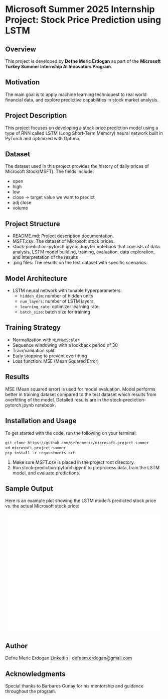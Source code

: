 # Microsoft Summer 2025 Internship Project: Stock Price Prediction using LSTM

## Overview
This project is developed by **Defne Meric Erdogan** as part of the **Microsoft Turkey Summer Internship AI Innovators Program**.

## Motivation
The main goal is to apply machine learning techniquest to real world financial data, and explore predictive capabilities in stock market analysis.

## Project Description
This project focuses on developing a stock price prediction model using a type of RNN called LSTM (Long Short-Term Memory) neural network built in PyTorch and optimized with Optuna.

## Dataset
The dataset used in this project provides the history of daily prices of Microsoft Stock(MSFT). The fields include:
- open
- high
- low
- close -> target value we want to predict
- adj close
- volume

## Project Structure
- README.md: Project description documentation.
- MSFT.csv: The dataset of Microsoft stock prices.
- stock-prediction-pytorch.ipynb: Jupyter notebook that consists of data analysis, LSTM model building, training, evaluation, data exploration, and interpretation of the results
- .png files: The results on the test dataset with specific scenarios.

## Model Architecture

- LSTM neural network with tunable hyperparameters:
  - `hidden_dim`: number of hidden units
  - `num_layers`: number of LSTM layers
  - `learning_rate`: optimizer learning rate
  - `batch_size`: batch size for training

## Training Strategy
- Normalization with `MinMaxScaler`
- Sequence windowing with a lookback period of 30
- Train/validation split
- Early stopping to prevent overfitting
- Loss function: MSE (Mean Squared Error)

## Results
MSE (Mean squared error) is used for model evaluation. Model performs better in training dataset compared to the test dataset which results from overfitting of the model. Detailed results are in the stock-prediction-pytorch.jpynb notebook.

## Installation and Usage
To get started with the code, run the following on your terminal:
~~~
git clone https://github.com/defnemeric/microsoft-project-summer
cd microsoft-project-summer
pip install -r requirements.txt
~~~
1) Make sure MSFT.csv is placed in the project root directory.
2) Run stock-prediction-pytorch.ipynb to preprocess data, train the LSTM model, and evaluate predictions.

## Sample Output
Here is an example plot showing the LSTM model’s predicted stock price vs. the actual Microsoft stock price:

![LSTM Prediction](images/lstm_prediction.png)

## Author
Defne Meric Erdogan [LinkedIn](https://www.linkedin.com/in/defne-meric-erdogan/) | defnem.erdogan@gmail.com

## Acknowledgments
Special thanks to Barbaros Gunay for his mentorship and guidance throughout the program.
